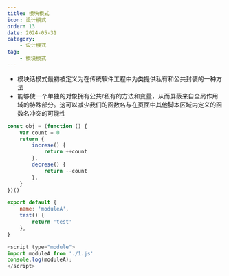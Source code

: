 ```yaml
---
title: 模块模式
icon: 设计模式
order: 13
date: 2024-05-31
category:
    - 设计模式
tag:
    - 模块模式
---
```


- 模块话模式最初被定义为在传统软件工程中为类提供私有和公共封装的一种方法
- 能够使一个单独的对象拥有公共/私有的方法和变量，从而屏蔽来自全局作用域的特殊部分。这可以减少我们的函数名与在页面中其他脚本区域内定义的函数名冲突的可能性

```js
const obj = (function () {
    var count = 0
    return {
        increse() {
            return ++count
        },
        decrese() {
            return --count
        },
    }
})()
```

```js
export default {
    name: 'moduleA',
    test() {
        return 'test'
    },
}

<script type="module">
import moduleA from './1.js'
console.log(moduleA);
</script>
```
